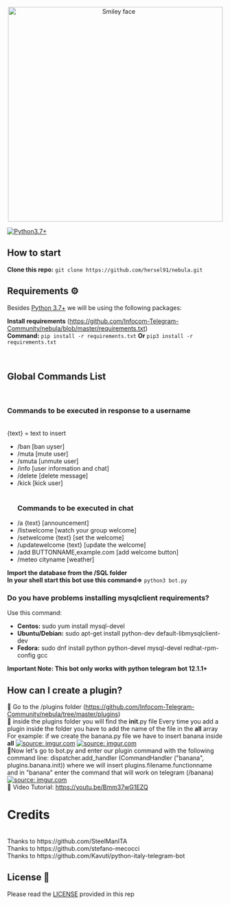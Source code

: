 <p align="center">
<img src="https://i.imgur.com/Qsdgosd.jpg" alt="Smiley face" height="500" width="500">
</p>

[![Python3.7+](https://img.shields.io/badge/Python-3.7%2B-green.svg)](https://www.python.org/downloads)

## How to start

<b>Clone this repo:</b> ```git clone https://github.com/hersel91/nebula.git```
<br>

## Requirements ⚙️

Besides [Python 3.7+](https://www.python.org/downloads/) we will be using the following packages:

<b>Install requirements</b> (https://github.com/Infocom-Telegram-Community/nebula/blob/master/requirements.txt)
<br>
<b>Command:</b> ```pip install -r requirements.txt``` <b>Or</b> ```pip3 install -r requirements.txt```

<br>

## Global Commands List
<br>
<h3>Commands to be executed in response to a username</h3>
<br>
{text} = text to insert
<ul>
<li>/ban [ban uyser]</li>
<li>/muta [mute user]</li>
<li>/smuta [unmute user]</li>
<li>/info [user information and chat]</li>
<li>/delete [delete message]</li>
<li>/kick [kick user]</li>
<br>
<h3>Commands to be executed in chat</h3>
<li>/a {text} [announcement]</li>
<li>/listwelcome [watch your group welcome]</li>
<li>/setwelcome {text} [set the welcome]</li>
<li>/updatewelcome {text} [update the welcome]</li>
<li>/add BUTTONNAME,example.com [add welcome button]</li>
<li>/meteo cityname [weather]</li>
</ul> 

<b>Import the database from the /SQL folder</b>
<br>
<b>In your shell start this bot use this command=></b> ```python3 bot.py```

### Do you have problems installing mysqlclient requirements?
Use this command:
<ul>
<li><b>Centos:</b> sudo yum install mysql-devel</li>
<li><b>Ubuntu/Debian:</b> sudo apt-get install python-dev default-libmysqlclient-dev</li>
<li><b>Fedora:</b> sudo dnf install python python-devel mysql-devel redhat-rpm-config gcc</li>
</ul>

<b>Important Note: This bot only works with python telegram bot 12.1.1+</b>
<br>

## How can I create a plugin?
🔷 Go to the /plugins folder (https://github.com/Infocom-Telegram-Community/nebula/tree/master/plugins)
<br>
🔷 inside the plugins folder you will find the __init__.py file
    Every time you add a plugin inside the folder you have to add the name of the file in the __all__ array
    For example:
    if we create the banana.py file we have to insert banana inside __all__
    <a href="https://imgur.com/pMiwxIR"><img src="https://i.imgur.com/pMiwxIR.png" title="source: imgur.com" /></a>
    <a href="https://imgur.com/dR0nN1P"><img src="https://i.imgur.com/dR0nN1P.png" title="source: imgur.com" /></a>
    <br>
🔷Now let's go to bot.py and enter our plugin command with the following command line:
    dispatcher.add_handler (CommandHandler ("banana", plugins.banana.init))
    where we will insert plugins.filename.functionname
    and in "banana" enter the command that will work on telegram (/banana)
    <a href="https://imgur.com/sOoPruP"><img src="https://i.imgur.com/sOoPruP.png" title="source: imgur.com" /></a>
    <br>
🔷 Video Tutorial: https://youtu.be/Bmm37wG1EZQ

# Credits
<br>
Thanks to https://github.com/SteelManITA
<br>
Thanks to https://github.com/stefano-mecocci
<br>
Thanks to https://github.com/Kavuti/python-italy-telegram-bot

## License 📄

Please read the [LICENSE](LICENSE) provided in this rep